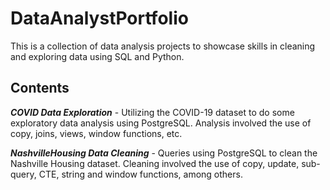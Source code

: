 # DataAnalystPortfolio
This is a collection of data analysis projects to showcase skills in cleaning and exploring data using SQL and Python.

## Contents
***COVID Data Exploration*** - Utilizing the COVID-19 dataset to do some exploratory data analysis using PostgreSQL. Analysis involved the use of copy, joins, views, window functions, etc.

***NashvilleHousing Data Cleaning*** - Queries using PostgreSQL to clean the Nashville Housing dataset. Cleaning involved the use of copy, update, sub-query, CTE, string and window functions, among others.
